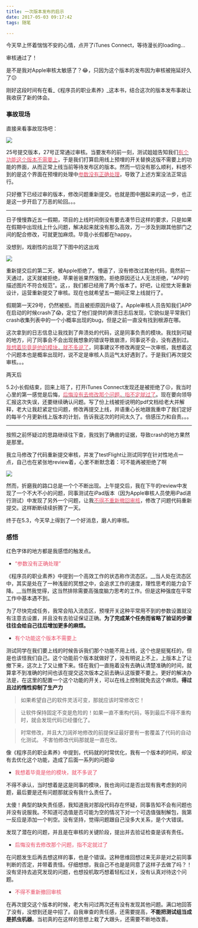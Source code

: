 ```yaml
---
title: 一次版本发布的启示
date: 2017-05-03 09:17:42
tags: 随笔

---
```


今天早上怀着惴惴不安的心情，点开了iTunes Connect，等待漫长的loading...

审核通过了！

是不是我对Apple审核太敏感了？😂，只因为这个版本的发布因为审核被拖延好久了😕

刚好这段时间有在看_《程序员的职业素养》_这本书，结合这次的版本发布事故让我收获了新的体会。

<!--more-->

### 事故现场

直接来看事故现场吧：

![](http://ojam5z7vg.bkt.clouddn.com/coldreading/jpg/iTunes_Connect1.png-bigblog)

25号提交版本，27号正常通过审核。当要发布的前一刻，测试姐姐告知我们[<font color=#E84C66>有个功能这个版本不需要上</font>](#1)，于是我们打算启用线上预埋的开关替换这版不需要上的功能的界面，从而正常上线当前等待发布区的版本。然而一切没有那么顺利，料想不到的是这个界面在预埋的处理中[<font color=#E84C66>参数没有正确处理</font>](#2)，导致了上述方案没法正常运行。

只好撤下已经过审的版本，修改问题重新提交。也就是图中圈起来的这一步，也正是这一步开启了万恶的轮回。。。

---
日子慢慢靠近五一假期，项目的上线时间倒没有要去凑节日这样的要求，只是如果在假期中出现线上什么问题，解决起来就没有那么高效，万一涉及到跟其他部门之间的配合修改，可就更加麻烦。毕竟小长假都在happy。

没想到，戏剧性的出现了下图中的这出戏

![](http://ojam5z7vg.bkt.clouddn.com/coldreading/jpg/iTunes_Connect2.png-bigblog)

重新提交后的第二天，被Apple拒绝了。懵逼了，没有修改过其他代码，竟然前一天通过，这天就被拒绝，苹果爸爸果然强势。拒绝原因还让人无法拒绝，“APP的描述图片不符合规范”。这，，我们都已经用了两个版本了。好吧，让视觉大哥重新设计，运营重新提交了审核。现在也就希望五一期间正常上线就行了。

假期第一天29号，仍然被拒。而且被拒原因升级了。Apple审核人员告知我们APP在启动的时候crash了😱，定位了他们提供的奔溃日志后发现，它貌似是平常我们crash收集列表中的一个小概率出现的bug，但是之前一直没有找到根源在哪。

这次拿到的日志信息让我找到了奔溃处的代码，这是同事负责的模块。我找到可疑的地方，问了同事会不会出现我想象的错误导致崩溃，同事说不会，没有遇到过。[<font color=#E84C66>我想着毕竟是他的模块，就不多说了</font>](#3)，同事建议不修改再提交一次审核，我想着这个问题本也是概率出现时，说不定是审核人员运气太好遇到了。于是我们再次提交审核。。。

两天后

5.2小长假结束，回来上班了，打开iTunes Connect发现还是被拒绝了😖，我当时心里的第一感觉是后悔，[<font color=#E84C66>后悔没有去修改那个问题，指不定就过了</font>](#4)。现在要向领导汇报这次失误，还要继续确认问题。写了份上线被拒说明的pdf文档给老大并解释，老大让我赶紧定位问题，修改再提交上线，并语重心长地跟我重申了我们定好的每半个月更新线上版本的计划，告诉我这次的时间太久了。倍感压力和自责。。。

---

按照之前怀疑过的思路继续往下查，我找到了确凿的证据，导致crash的地方果然是那里。

我立马修改了代码重新提交审核，并发了testFlight让测试同学在针对性地点一点，自己也在紧张地review着，心里不断默念着：可不能再被拒绝了啊

![](http://ojam5z7vg.bkt.clouddn.com/coldreading/jpg/iTunes_Connect3.png-bigblog)

然而，折磨我的路口总是一个个不断出现。上午提交后，我在下午的review中发现了一个不大不小的问题，同事测试在iPad版本（因为Apple审核人员使用iPad进行测试）中发现了另外一个问题，让我[<font color=#E84C66>不得不重新撤回审核</font>](#5)，修改了问题代码重新提交。这样断断续续折腾了一天。


终于在5.3，今天早上得到了一个好消息，磨人的审核。

### 感悟
红色字体的地方都是我感悟的触发点。



* <span id=2 ><font color=#E84C66>“参数没有正确处理”</font></span>

《程序员的职业素养》中提到一个高效工作的状态称作流态区。__当人处在流态区中，其实是处在了一种浅层的冥想之中，会追求工作的速度，理性思考的能力会下降。__当然我觉得，这当然排除需要高强度脑力思考的工作。但是这种强度在平常工作中基本遇不到。

为了尽快完成任务，我常会陷入流态区，预埋开关这种平常用不到的参数设置就没有注意去设置，并且没有去验证保证正确。__为了完成某个任务而省略了验证的步骤往往会给自己往后增加更多的麻烦。__

* <span id=1><font color=#E84C66>有个功能这个版本不需要上</font></span>

测试同学在我们要上线的时候告诉我们那个功能不用上线，这个也是挺冤枉的，但是也该怪我们自己。这个功能前个版本就做好了，没有明说上不上，上版本上了让撤下来，这次上了又让撤下来。怪在我们一直拖着没有去确认清楚准确的时间，就算拿不到准确的时间也该在提交这次版本之前去确认这版要不要上。更好的解决办法是，在这里的配置一个这个功能的开关，可以在线上控制就免去这个麻烦。__得过且过的惰性抑制了生产力__



>如果希望自己的软件灵活可变，那就应该时常修改它！

>让软件保持固定不变是危险的！如果一直不重构代码，等到最后不得不重构时，就会发现代码已经僵化了。

> 时常修改，并且大刀阔斧地修改的前提保证最好要有一套覆盖了代码的自动化测试。  不害怕修改代码那就是一直在改。


像《程序员的职业素养》中提到，代码就的时常优化，我有一个版本的时间，却没有去优化这个功能，造成了后面一系列的问题😫



* <span id=3><font color=#E84C66>我想着毕竟是他的模块，就不多说了</font></span>

不得不承认，当时想着是这是同事的模块，我也询问过是否出现有我考虑到的问题，最后要是还有问题那就没有我什么责任了。

太傻！典型的缺失责任感，我知道我对那段代码存在怀疑，同事告知不会有问题也并没有说服我。不知道可选值是否可能为空的情况下对一个可选值强制解包，我第一反应是添加一个判空。没有坚持，觉得问题跟自己没多大关系，是个大错误。

发现了潜在的问题，并且是在审核的关键阶段，提出并去验证检查是该有责任。

* <span id=4><font color=#E84C66>后悔没有去修改那个问题，指不定就过了</font></span>

在问题发生后再去想这样的事，也是个错误。这种思维回想过来无非是对之前同事判断的否定，并带着责怪。仔细想想，我自己不也是是同意了这样子去做了吗？！没有坚持去追究发现的问题，也想投机取巧想着轻松过关，没有认真对待这个问题。

* <span id=5><font color=#E84C66>不得不重新撤回审核</font></span>

在再次提交这个版本的时候，老大有问过两次还有没有发现其他问题。满口地回答了没有，没想到还是中招了。自我审查的责任感，还需要提高，__不能把测试组当成是抓虫机器__。当初真的在这样的思想上栽了大跟头，还需要不断地改善。

